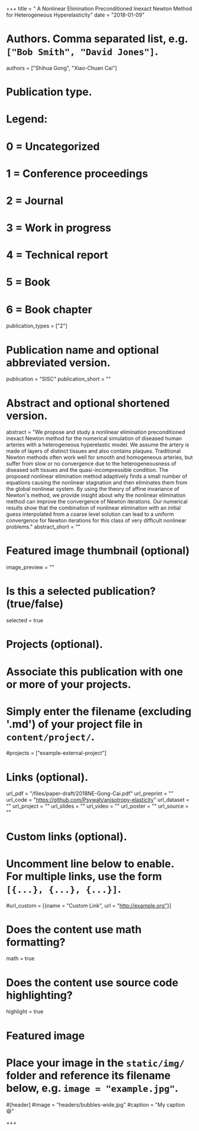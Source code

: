 +++
title = " A Nonlinear Elimination Preconditioned Inexact Newton Method for Heterogeneous Hyperelasticity"
date = "2018-01-09"

# Authors. Comma separated list, e.g. `["Bob Smith", "David Jones"]`.
authors = ["Shihua Gong", "Xiao-Chuan Cai"]

# Publication type.
# Legend:
# 0 = Uncategorized
# 1 = Conference proceedings
# 2 = Journal
# 3 = Work in progress
# 4 = Technical report
# 5 = Book
# 6 = Book chapter
publication_types = ["2"]

# Publication name and optional abbreviated version.
publication = "SISC"
publication_short = ""

# Abstract and optional shortened version.
abstract = "We propose and study a nonlinear elimination preconditioned inexact Newton method for the numerical simulation of diseased human arteries with a heterogeneous hyperelastic model. We assume the artery is made of layers of distinct tissues and also contains plaques. Traditional Newton methods often work well for smooth and homogeneous arteries, but suffer from slow or no convergence due to the heterogeneousness of diseased soft tissues and the quasi-incompressible condition. The proposed nonlinear elimination method adaptively finds a small number of equations causing the nonlinear stagnation  and then eliminates them from the global nonlinear system. By using the theory of affine invariance of Newton's method, we provide insight about why the nonlinear elimination method can improve the convergence of Newton iterations. Our numerical results show that the combination of nonlinear elimination with an initial guess interpolated from a coarse level solution can lead to a uniform convergence for Newton iterations for this class of very difficult nonlinear problems."
abstract_short = ""

# Featured image thumbnail (optional)
image_preview = ""

# Is this a selected publication? (true/false)
selected = true

# Projects (optional).
#   Associate this publication with one or more of your projects.
#   Simply enter the filename (excluding '.md') of your project file in `content/project/`.
#projects = ["example-external-project"]

# Links (optional).
url_pdf = "/files/paper-draft/2018NE-Gong-Cai.pdf"
url_preprint = "" 
url_code = "https://github.com/Psywah/anisotropy-elasticity"
url_dataset = ""
url_project = ""
url_slides = ""
url_video = ""
url_poster = ""
url_source = ""

# Custom links (optional).
#   Uncomment line below to enable. For multiple links, use the form `[{...}, {...}, {...}]`.
#url_custom = [{name = "Custom Link", url = "http://example.org"}]

# Does the content use math formatting?
math = true

# Does the content use source code highlighting?
highlight = true

# Featured image
# Place your image in the `static/img/` folder and reference its filename below, e.g. `image = "example.jpg"`.
#[header]
#image = "headers/bubbles-wide.jpg"
#caption = "My caption :smile:"

+++

